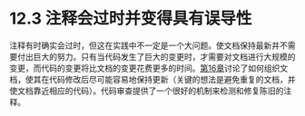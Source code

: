 # 12.3 注释会过时并变得具有误导性

注释有时确实会过时，但这在实践中不一定是一个大问题。使文档保持最新并不需要付出巨大的努力。只有当代码发生了巨大的变更时，才需要对文档进行大规模的变更，而代码的变更将比文档的变更花费更多的时间。[第16章](broken-reference)讨论了如何组织文档，使其在代码修改后尽可能容易地保持更新（关键的想法是避免重复的文档，并使文档靠近相应的代码）。代码审查提供了一个很好的机制来检测和修复陈旧的注释。
